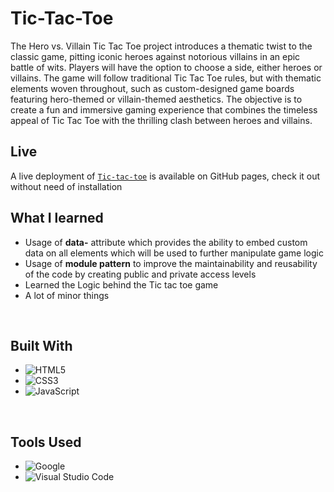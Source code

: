 # Tic-Tac-Toe

The Hero vs. Villain Tic Tac Toe project introduces a thematic twist to the classic game, pitting iconic heroes against notorious villains in an epic battle of wits. Players will have the option to choose a side, either heroes or villains. The game will follow traditional Tic Tac Toe rules, but with thematic elements woven throughout, such as custom-designed game boards featuring hero-themed or villain-themed aesthetics. The objective is to create a fun and immersive gaming experience that combines the timeless appeal of Tic Tac Toe with the thrilling clash between heroes and villains.

## **Live**


A live deployment of [`Tic-tac-toe`](https://dekateshantanu015.github.io/tic-tac-toe/) is available on GitHub pages, check it out without need of installation




## **What I learned**

* Usage of **data-** attribute which provides the ability to embed custom data on all elements which will be used to further manipulate game logic
* Usage of **module pattern** to improve the maintainability and reusability of the code by creating public and private access levels
* Learned the Logic behind the Tic tac toe game
* A lot of minor things

<br>

## **Built With**

- ![HTML5](https://img.shields.io/badge/html5-%23E34F26.svg?style=for-the-badge&logo=html5&logoColor=white)   
- ![CSS3](https://img.shields.io/badge/css3-%231572B6.svg?style=for-the-badge&logo=css3&logoColor=white)   
- ![JavaScript](https://img.shields.io/badge/javascript-%23323330.svg?style=for-the-badge&logo=javascript&logoColor=%23F7DF1E)


<br>

## **Tools Used**
 
- ![Google](https://img.shields.io/badge/google-4285F4?style=for-the-badge&logo=google&logoColor=white) 
- ![Visual Studio Code](https://img.shields.io/badge/Visual%20Studio%20Code-0078d7.svg?style=for-the-badge&logo=visual-studio-code&logoColor=white)   

<br>
